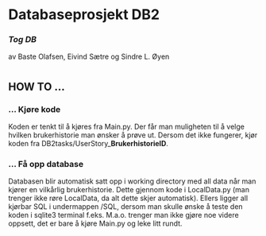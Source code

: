 # Databaseprosjekt DB2 
### *Tog DB*
av Baste Olafsen, Eivind Sætre og Sindre L. Øyen

#
## **HOW TO** ...
### ... Kjøre kode
Koden er tenkt til å kjøres fra Main.py.
Der får man muligheten til å velge hvilken brukerhistorie man ønsker å prøve ut. Dersom det ikke fungerer, kjør koden fra DB2tasks/UserStory_**BrukerhistorieID**.

### ... Få opp database
Databasen blir automatisk satt opp i working directory med all data når man kjører en vilkårlig brukerhistorie. Dette gjennom kode i LocalData.py (man trenger ikke røre LocalData, da alt dette skjer automatisk). Ellers ligger all kjørbar SQL i undermappen /SQL, dersom man skulle ønske å teste den koden i sqlite3 terminal f.eks. 
M.a.o. trenger man ikke gjøre noe videre oppsett, det er bare å kjøre Main.py og leke litt rundt. 
